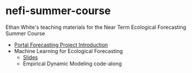 # nefi-summer-course

Ethan White's teaching materials for the Near Term Ecological Forecasting Summer Course 

* [Portal Forecasting Project Introduction](https://docs.google.com/presentation/d/1MMbL1cTOl10m6PWGaTfvehqEJxzWQLqtQu-U3KycnAg/edit?usp=sharing)
* Machine Learning for Ecological Forecasting
  * [Slides](https://docs.google.com/presentation/d/1ZJc1c0ecRT5_NKa_Mq2arpJ6CABNPr47GtSud3QKpIY/edit?usp=sharing)
  * Empirical Dynamic Modeling code-along
